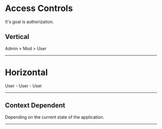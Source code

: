 # Access Controls

It's goal is authorization.

## Vertical

Admin > Mod > User

---
# Horizontal

User - User - User

---
## Context Dependent

Depending on the current state of the application.

---
